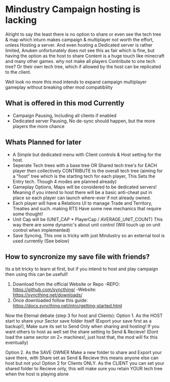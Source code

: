 # Mindustry Campaign hosting is lacking
Alright to say the least there is no option to share or even see the tech tree & map which inturn makes campaign & multiplayer not worth the effort, unless Hosting a server.
And even hosting a Dedicated server is rather limited, Anuken unfortunately does not see this as fair which is fine, but having the option as the host to share Content is a huge touch like minecraft and many other games. why not make all players Contribute to one tech tree? Or their own tech tree, which if allowed by the host can be replicated to the client.

Well look no more this mod intends to expand campaign multiplayer gameplay without breaking other mod compatibility

## What is offered in this mod Currently
- Campaign Pausing, Including all clients if enabled
- Dedicated server Pausing, No de-sync should happen, but the more players the more chance

## Whats Planned for later
- A Simple but dedicated menu with Client controls & Host setting for the host.
- Seperate Tech trees with a base tree OR Shared tech tree's for EACH player then collectively CONTRIBUTE to the overall tech tree (aiming for a "host" tree which is the starting tech for each player, This Sets the Entry tech. Though 4 modes are planned already)
- Gameplay Options, Maps will be considered to be dedicated servers! Meaning if you intend to host there will be a basic anti-cheat put in place so each player can launch where-ever if not already owned.
- Each player will have a Relations UI to manage Trade and Territory, Treaties and such. making RTS Have some new mechanics that require some thought!
- Unit Cap will be (UNIT_CAP * PlayerCap / AVERAGE_UNIT_COUNT) This way there are some dynamic's about unit control (Will touch up on unit control when implemented)
- Save Syncing, This one is tricky with just Mindustry so an external tool is used currently (See below)


## How to syncronize my save file with friends?
Its a bit tricky to learn at first, but if you intend to host and play campaign then using this can be usefull!

1. Download from the official Website or Repo
-REPO: https://github.com/syncthing/
-Website: https://syncthing.net/downloads/
2. Once downloaded follow this guide: https://docs.syncthing.net/intro/getting-started.html

Now the Eternal debate (step 3 for host and Clients):
Option 1. As the HOST start to share your Sector save folder itself (Export your save first as a backup!), Make sure its set to Send Only when sharing and hosting! If you want others to host as well set the share setting to Send & Recieve! (Dont load the same sector on 2+ machines!, just host that, the mod will fix this eventually)

Option 2. As the SAVE OWNER Make a new folder to share and Export your save there, with Share set as Send & Recieve this means anyone else can host but not you!
Option 2 for Clients ONLY. As the CLIENT you can set your shared folder to Recieve only, this will make sure you retain YOUR tech tree when the host is playing alone
